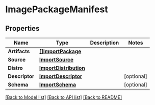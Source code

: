 # ImagePackageManifest

## Properties

Name | Type | Description | Notes
------------ | ------------- | ------------- | -------------
**Artifacts** | [**[]ImportPackage**](ImportPackage.md) |  | 
**Source** | [**ImportSource**](ImportSource.md) |  | 
**Distro** | [**ImportDistribution**](ImportDistribution.md) |  | 
**Descriptor** | [**ImportDescriptor**](ImportDescriptor.md) |  | [optional] 
**Schema** | [**ImportSchema**](ImportSchema.md) |  | [optional] 

[[Back to Model list]](../README.md#documentation-for-models) [[Back to API list]](../README.md#documentation-for-api-endpoints) [[Back to README]](../README.md)


